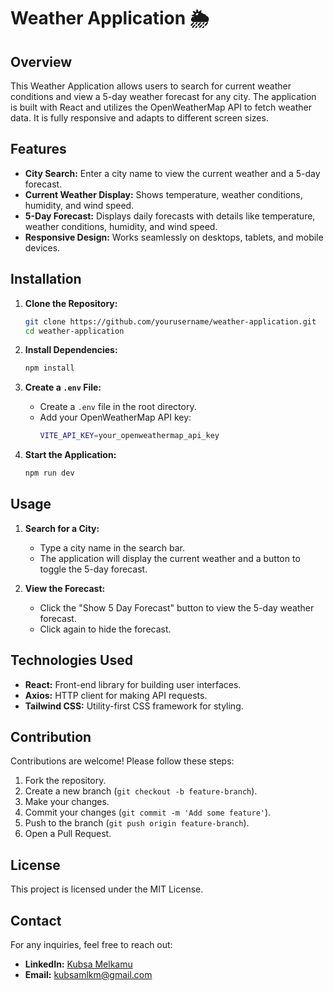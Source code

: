 # Weather Application 🌦️

## Overview
This Weather Application allows users to search for current weather conditions and view a 5-day weather forecast for any city. The application is built with React and utilizes the OpenWeatherMap API to fetch weather data. It is fully responsive and adapts to different screen sizes.

## Features
- **City Search:** Enter a city name to view the current weather and a 5-day forecast.
- **Current Weather Display:** Shows temperature, weather conditions, humidity, and wind speed.
- **5-Day Forecast:** Displays daily forecasts with details like temperature, weather conditions, humidity, and wind speed.
- **Responsive Design:** Works seamlessly on desktops, tablets, and mobile devices.

## Installation

1. **Clone the Repository:**
    ```bash
    git clone https://github.com/yourusername/weather-application.git
    cd weather-application
    ```

2. **Install Dependencies:**
    ```bash
    npm install
    ```

3. **Create a `.env` File:**
    - Create a `.env` file in the root directory.
    - Add your OpenWeatherMap API key:
      ```bash
      VITE_API_KEY=your_openweathermap_api_key
      ```

4. **Start the Application:**
    ```bash
    npm run dev
    ```

## Usage

1. **Search for a City:**
   - Type a city name in the search bar.
   - The application will display the current weather and a button to toggle the 5-day forecast.

2. **View the Forecast:**
   - Click the "Show 5 Day Forecast" button to view the 5-day weather forecast.
   - Click again to hide the forecast.

## Technologies Used
- **React:** Front-end library for building user interfaces.
- **Axios:** HTTP client for making API requests.
- **Tailwind CSS:** Utility-first CSS framework for styling.

## Contribution
Contributions are welcome! Please follow these steps:

1. Fork the repository.
2. Create a new branch (`git checkout -b feature-branch`).
3. Make your changes.
4. Commit your changes (`git commit -m 'Add some feature'`).
5. Push to the branch (`git push origin feature-branch`).
6. Open a Pull Request.

## License
This project is licensed under the MIT License.

## Contact
For any inquiries, feel free to reach out:

- **LinkedIn:** [Kubsa Melkamu](https://linkedin.com/in/kubsa-melkamu-519bb5263)
- **Email:** [kubsamlkm@gmail.com](mailto:kubsamlkm@gmail.com)
